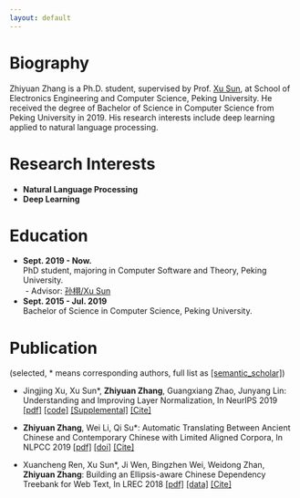 ```yaml
---
layout: default
---
```


# Biography
Zhiyuan Zhang is a Ph.D. student, supervised by Prof. [Xu Sun](https://xusun.org), at School of Electronics Engineering and Computer Science, Peking University. He received the degree of Bachelor of Science in Computer Science from Peking University in 2019. His research interests include deep learning applied to natural language processing.

# Research Interests

* **Natural Language Processing**
* **Deep Learning**

# Education

- **Sept. 2019 - Now.**  
  PhD student, majoring in Computer Software and Theory, Peking University.  
  - Advisor: [孙栩/Xu Sun](https://xusun.org)
- **Sept. 2015 - Jul. 2019**  
  Bachelor of Science in Computer Science, Peking University.

# Publication

(selected, \* means corresponding authors, full list as [[semantic_scholar]](https://www.semanticscholar.org/author/Zhiyuan-Zhang/50317060))

* Jingjing Xu, Xu Sun\*, **Zhiyuan Zhang**, Guangxiang Zhao, Junyang Lin:
Understanding and Improving Layer Normalization,
In NeurIPS 2019 [[pdf]](https://papers.nips.cc/paper/8689-understanding-and-improving-layer-normalization.pdf) [[code]](https://github.com/lancopku/AdaNorm) [[Supplemental]](https://papers.nips.cc/paper/8689-understanding-and-improving-layer-normalization-supplemental.zip) [[Cite]](https://papers.nips.cc/paper/8689-understanding-and-improving-layer-normalization/bibtex)

* **Zhiyuan Zhang**, Wei Li, Qi Su\*:
Automatic Translating Between Ancient Chinese and Contemporary Chinese with Limited Aligned Corpora,
In NLPCC 2019 [[pdf]](https://arxiv.org/pdf/1803.01557.pdf) [[doi]](https://link.springer.com/chapter/10.1007%2F978-3-030-32236-6_13) [[Cite]](https://citation-needed.springer.com/v2/references/10.1007/978-3-030-32236-6_13?format=bibtex)

* Xuancheng Ren, Xu Sun\*, Ji Wen, Bingzhen Wei, Weidong Zhan, **Zhiyuan Zhang**:
Building an Ellipsis-aware Chinese Dependency Treebank for Web Text,
In LREC 2018  [[pdf]](http://www.lrec-conf.org/proceedings/lrec2018/pdf/297.pdf) [[data]](https://github.com/lancopku/Chinese-Dependency-Treebank-with-Ellipsis) [[Cite]](https://www.aclweb.org/anthology/L18-1276.bib)
